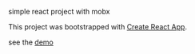 simple react project with mobx

This project was bootstrapped with [Create React App](https://github.com/facebookincubator/create-react-app).

see the [demo](https://moshe-pinhasi.github.io/mister-bitcoin-mobx/#/)